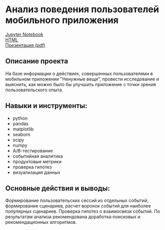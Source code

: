 # Анализ поведения пользователей мобильного приложения  
[Jupyter Notebook](MobileApp_UserBehavior.ipynb)  
[HTML](MobileApp_UserBehavior.html)  
[Презентация (pdf)](MobileApp_UserBehavior_presentation.pdf)  

## Описание проекта
На базе информации о действиях, совершенных пользователями в мобильном приложении "Ненужные вещи", провести исследование и выяснить, как можно было бы улучшить приложение с точки зрения пользовательского опыта.  

## Навыки и инструменты:  
- python
- pandas
- matplotlib
- seaborn
- scipy
- numpy
- А/В-тестирование
- событийная аналитика
- продуктовые метрики
- проверка гипотез
- визуализация данных

## Основные действия и выводы:  
Формирование пользовательских сессий из отдельных событий, формирование сценариев, расчет воронок событий для наиболее популярных сценариев. Проверка гипотез о взаимосвязи событий. По результатам анализа рекомендована доработка поисковых и рекомендационных алгоритмов.
